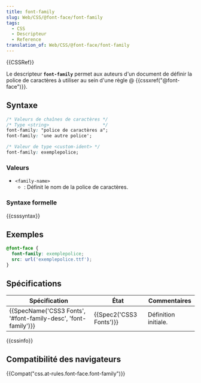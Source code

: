 ```yaml
---
title: font-family
slug: Web/CSS/@font-face/font-family
tags:
  - CSS
  - Descripteur
  - Reference
translation_of: Web/CSS/@font-face/font-family
---
```

{{CSSRef}}

Le descripteur **`font-family`** permet aux auteurs d'un document de définir la police de caractères à utiliser au sein d'une règle @ {{cssxref("@font-face")}}.

## Syntaxe

```css
/* Valeurs de chaînes de caractères */
/* Type <string>                    */
font-family: "police de caractères a";
font-family: 'une autre police';

/* Valeur de type <custom-ident> */
font-family: exemplepolice;
```

### Valeurs

- `<family-name>`
  - : Définit le nom de la police de caractères.

### Syntaxe formelle

{{csssyntax}}

## Exemples

```css
@font-face {
  font-family: exemplepolice;
  src: url('exemplepolice.ttf');
}
```

## Spécifications

| Spécification                                                                        | État                             | Commentaires         |
| ------------------------------------------------------------------------------------ | -------------------------------- | -------------------- |
| {{SpecName('CSS3 Fonts', '#font-family-desc', 'font-family')}} | {{Spec2('CSS3 Fonts')}} | Définition initiale. |

{{cssinfo}}

## Compatibilité des navigateurs

{{Compat("css.at-rules.font-face.font-family")}}
